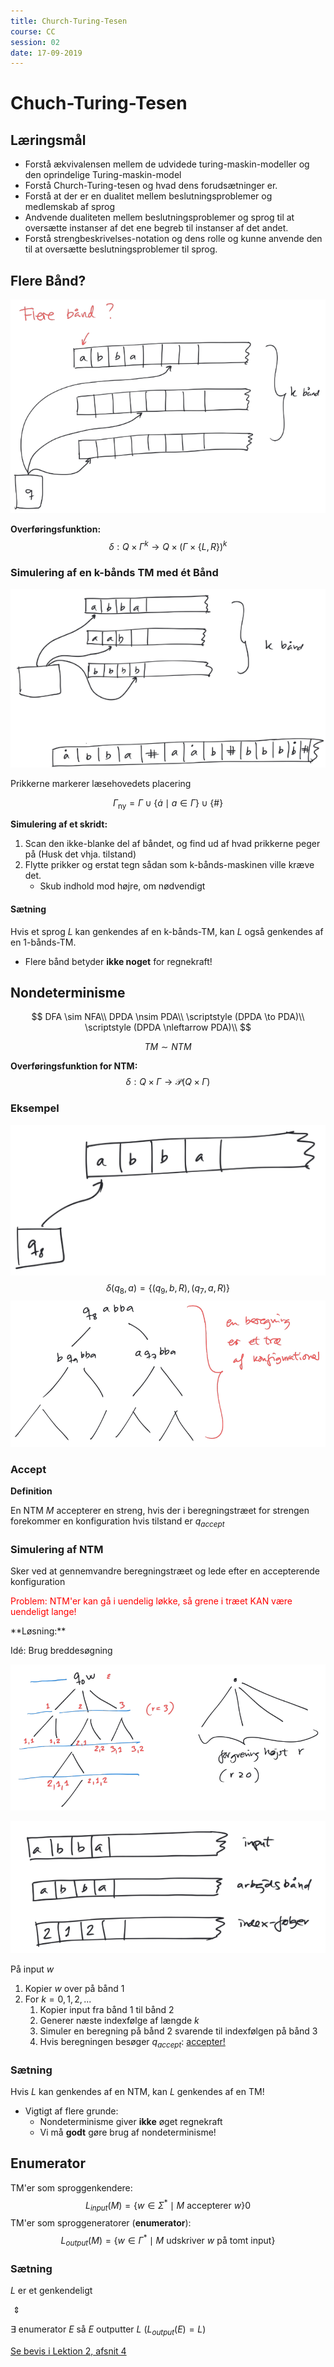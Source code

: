 ```yaml
---
title: Church-Turing-Tesen
course: CC
session: 02
date: 17-09-2019
---
```


$$
\newcommand{\TM}{(Q,\Gamma, \Sigma, \delta, q_0, q_{accept}, q_{reject})}
$$

# Chuch-Turing-Tesen

## Læringsmål

* Forstå ækvivalensen mellem de udvidede turing-maskin-modeller og den oprindelige Turing-maskin-model
* Forstå Church-Turing-tesen og hvad dens forudsætninger er.
* Forstå at der er en dualitet mellem beslutningsproblemer og medlemskab af sprog
* Andvende dualiteten mellem beslutningsproblemer og sprog til at oversætte instanser af det ene begreb til instanser af det andet.
* Forstå strengbeskrivelses-notation og dens rolle og kunne anvende den til at oversætte beslutningsproblemer til sprog.



## Flere Bånd?

![1568549520599](images/02-church-turing-tesen/1568549520599.png)

**Overføringsfunktion:**
$$
\delta: Q \times \Gamma^k \longrightarrow Q \times (\Gamma \times \{L,R\})^k
$$


### Simulering af en k-bånds TM med ét Bånd

![1568549739737](images/02-church-turing-tesen/1568549739737.png)

Prikkerne markerer læsehovedets placering

$$
\Gamma_{\text{ny}} = \Gamma \cup \{\dot{a} \mid a \in \Gamma\} \cup \{\#\}
$$


**Simulering af et skridt:**

1. Scan den ikke-blanke del af båndet, og find ud af hvad prikkerne peger på (Husk det vhja. tilstand)
2. Flytte prikker og erstat tegn sådan som k-bånds-maskinen ville kræve det.
    * Skub indhold mod højre, om nødvendigt



#### Sætning

Hvis et sprog $L$ kan genkendes af en k-bånds-TM, kan $L$ også genkendes af en 1-bånds-TM.

* Flere bånd betyder **ikke noget** for regnekraft!



## Nondeterminisme

$$
DFA \sim NFA\\
DPDA \nsim PDA\\
\scriptstyle (DPDA \to PDA)\\
\scriptstyle (DPDA \nleftarrow PDA)\\
$$

$$
TM \sim NTM
$$

**Overføringsfunktion for NTM:**
$$
\delta : Q \times \Gamma \longrightarrow \mathcal{P}(Q \times \Gamma)
$$


### Eksempel

![1568550822973](images/02-church-turing-tesen/1568550822973.png)
$$
\delta(q_8, a)=\{(q_9,b,R),(q_7, a,R)\}
$$
![1568550886349](images/02-church-turing-tesen/1568550886349.png)

### Accept

**Definition**

En NTM $M$ accepterer en streng, hvis der i beregningstræet for strengen forekommer en konfiguration hvis tilstand er $q_{accept}$



### Simulering af NTM

Sker ved at gennemvandre beregningstræet og lede efter en accepterende konfiguration

<p style="color: red">Problem: NTM'er kan gå i uendelig løkke, så grene i træet KAN være uendeligt lange!</p>
**Løsning:**

Idé: Brug breddesøgning

![1568551344817](images/02-church-turing-tesen/1568551344817.png)

![1568551303547](images/02-church-turing-tesen/1568551303547.png)

På input $w$

1. Kopier $w$ over på bånd 1
2. For $k=0,1,2,...$ 
    1. Kopier input fra bånd 1 til bånd 2
    2. Generer næste indexfølge af længde $k$
    3. Simuler en beregning på bånd 2 svarende til indexfølgen på bånd 3
    4. Hvis beregningen besøger $q_{accept}$: <u>accepter!</u>



### Sætning

Hvis $L$ kan genkendes af en NTM, kan $L$ genkendes af en TM!

* Vigtigt af flere grunde: 
    * Nondeterminisme giver **ikke** øget regnekraft
    * Vi må **godt** gøre brug af nondeterminisme!



## Enumerator

TM'er som sproggenkendere:
$$
L_{input}(M)=\{ w \in \Sigma^* \mid M\ \text{accepterer}\ w \}0
$$
TM'er som sproggeneratorer (**enumerator**):
$$
L_{output}(M)=\{ w \in \Gamma^* \mid M\ \text{udskriver}\ w\ \text{på tomt input} \}
$$

### Sætning

$L$ er et genkendeligt

​	$\Updownarrow$

$\exists$ enumerator $E$ så $E$ outputter $L$ ($L_{output}(E)=L$)

[Se bevis i Lektion 2, afsnit 4](https://youtu.be/qxrdOYRx_Zw?t=230)